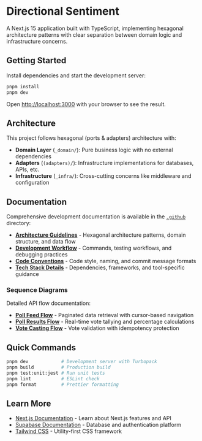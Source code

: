 # Directional Sentiment

A Next.js 15 application built with TypeScript, implementing hexagonal architecture patterns with clear separation between domain logic and infrastructure concerns.

## Getting Started

Install dependencies and start the development server:

```bash
pnpm install
pnpm dev
```

Open [http://localhost:3000](http://localhost:3000) with your browser to see the result.

## Architecture

This project follows hexagonal (ports & adapters) architecture with:

- **Domain Layer** (`_domain/`): Pure business logic with no external dependencies
- **Adapters** (`(adapters)/`): Infrastructure implementations for databases, APIs, etc.
- **Infrastructure** (`_infra/`): Cross-cutting concerns like middleware and configuration

## Documentation

Comprehensive development documentation is available in the [`.github`](.github/) directory:

- **[Architecture Guidelines](.github/architecture.md)** - Hexagonal architecture patterns, domain structure, and data flow
- **[Development Workflow](.github/development.md)** - Commands, testing workflows, and debugging practices
- **[Code Conventions](.github/conventions.md)** - Code style, naming, and commit message formats
- **[Tech Stack Details](.github/tech-stack.md)** - Dependencies, frameworks, and tool-specific guidance

### Sequence Diagrams

Detailed API flow documentation:

- **[Poll Feed Flow](.github/sequence-diagrams/get-poll-feed.md)** - Paginated data retrieval with cursor-based navigation
- **[Poll Results Flow](.github/sequence-diagrams/get-poll-results.md)** - Real-time vote tallying and percentage calculations
- **[Vote Casting Flow](.github/sequence-diagrams/cast-vote.md)** - Vote validation with idempotency protection

## Quick Commands

```bash
pnpm dev            # Development server with Turbopack
pnpm build          # Production build
pnpm test:unit:jest # Run unit tests
pnpm lint           # ESLint check
pnpm format         # Prettier formatting
```

## Learn More

- [Next.js Documentation](https://nextjs.org/docs) - Learn about Next.js features and API
- [Supabase Documentation](https://supabase.com/docs) - Database and authentication platform
- [Tailwind CSS](https://tailwindcss.com/docs) - Utility-first CSS framework
